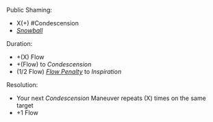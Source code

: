 Public Shaming:
+ X(+) #Condescension 
+ *[Snowball](Snowball.md)*

Duration:
+ +(X) Flow
+ +(Flow) to *Condescension*
+ (1/2 Flow) *[Flow Penalty](Flow_Penalty.md)* to *Inspiration*

Resolution:
+ Your next *Condescension* Maneuver repeats (X) times on the same target 
+ +1 Flow